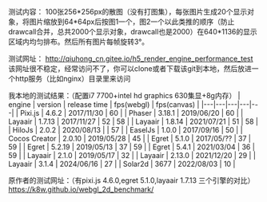 测试内容：
100张256\*256px的散图（没有打图集），每张图片生成20个显示对象，将图片缩放到64\*64px后按图1一个，图2一个以此类推的顺序（防止drawcall合并，总共2000个显示对象，drawcall也是2000）在640*1136的显示区域内均匀排布。然后所有图片每帧旋转3°。

测试网址：
http://qiuhong_cn.gitee.io/h5_render_engine_performance_test
<br>该网址很不稳定，经常访问不了，你可以clone或者下载该git到本地，然后放进一个http服务（比如nginx）目录里来访问

我本地的测试结果：（配置i7 7700+intel hd graphics 630集显+8g内存）
| engine | version | release time | fps(webgl) | fps(canvas) |
|---|---|---|---|---|
| Pixi.js       | 4.6.2     | 2017/11/30 | 60 |
| Phaser        | 3.18.1    | 2019/06/20 | 60 |
| Layaair       | 1.7.13    | 2017/11/27 | 52 | 58 |
| Layaair       | 1.8.14    | 2021/07/21 | 51 | 58 |
| HiloJs        | 2.0.2     | 2020/08/13 |    | 57 |
| EaselJs       | 1.0.0     | 2017/09/16 | 50 |
| Cocos Creator | 2.0.10    | 2019/05/28 | 45 |
| Egret         | 5.1.0     | 2017/05/?? | 37 | 59 |
| Egret         | 5.2.19    | 2019/05/13 | 37 | 59 |
| Egret         | 5.4.1     | 2021/03/04 | 36 | 59 |
| Layaair       | 2.1.0     | 2019/05/17 | 32 |
| Layaair       | 2.13.0    | 2021/12/20 | 29 |
| Layaair       | 3.1.4     | 2024/06/16 | 27 |
| Solar2d       | 3677      | 2022/08/03 | 10 |

原作者的测试网址：（有pixi.js 4.6.0,egret 5.1.0,layaair 1.7.13 三个引擎的对比）
https://k8w.github.io/webgl_2d_benchmark/